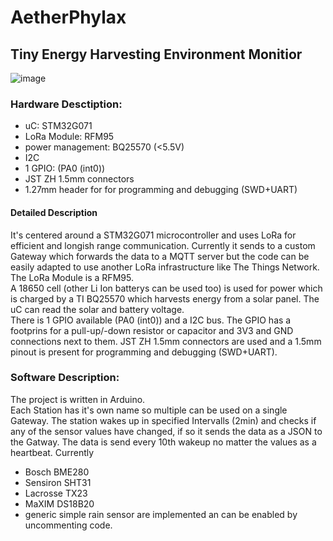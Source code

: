 # AetherPhylax 

## Tiny Energy Harvesting Environment Monitior 
![image](https://github.com/LukaJer/AetherPhylax/assets/13017970/f9a967a2-f1cd-41de-9853-1784f9c7d0cf)

### Hardware Desctiption:  
- uC: STM32G071
- LoRa Module: RFM95
- power management: BQ25570 (<5.5V)
- I2C 
- 1 GPIO: (PA0 (int0))
- JST ZH 1.5mm connectors
- 1.27mm header for for programming and debugging (SWD+UART)
#### Detailed Description  
It's centered around a STM32G071 microcontroller and uses LoRa for efficient and longish range communication. Currently it sends to a custom Gateway which forwards the data to a MQTT server but the code can be easily adapted to use another LoRa infrastructure like The Things Network. The LoRa Module is a RFM95.  
A 18650 cell (other Li Ion batterys can be used too) is used for power  which is charged  by a TI BQ25570 which harvests energy from a solar panel. The uC can read the solar and battery voltage.  
There is 1 GPIO available (PA0 (int0)) and a I2C bus. The GPIO has a footprins for a pull-up/-down resistor or capacitor and 3V3 and GND connections next to them. JST ZH 1.5mm connectors are used and a 1.5mm pinout is present for programming and debugging (SWD+UART).

### Software Description:
The project is written in Arduino.  
Each Station has it's own name so multiple can be used on a single Gateway. 
The station wakes up in specified Intervalls (2min) and checks if any of the sensor values have changed, if so it sends the data as a JSON to the Gatway. The data is send every 10th wakeup no matter the values as a heartbeat. 
Currently
- Bosch BME280
- Sensiron SHT31
- Lacrosse TX23
- MaXIM DS18B20
- generic simple rain sensor
are implemented an can be enabled by uncommenting code.
